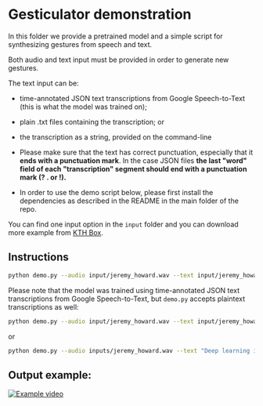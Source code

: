 # Gesticulator demonstration

In this folder we provide a pretrained model and a simple script for synthesizing gestures from speech and text.

Both audio and text input must be provided in order to generate new gestures.

The text input can be:
  - time-annotated JSON text transcriptions from Google Speech-to-Text (this is what the model was trained on);
  - plain .txt files containing the transcription; or
  - the transcription as a string, provided on the command-line
  - Please make sure that the text has correct punctuation, especially that it **ends with a punctuation mark**. In the case JSON files **the last "word" field of each "transcription" segment should end with a punctuation mark (? . or !).**

- In order to use the demo script below, please first install the dependencies as described in the README in the main folder of the repo.


You can find one input option in the `input` folder and you can download more example from [KTH Box](https://kth.box.com/s/hjjawinrozhg0jna2izh3kuyi95et7cg).

## Instructions

```bash
python demo.py --audio input/jeremy_howard.wav --text input/jeremy_howard.json
```

Please note that the model was trained using time-annotated JSON text transcriptions from Google Speech-to-Text, but `demo.py` accepts plaintext transcriptions as well:

```bash
python demo.py --audio input/jeremy_howard.wav --text input/jeremy_howard.txt
```

or

```bash
python demo.py --audio inputs/jeremy_howard.wav --text "Deep learning is an algorithm inspired by how the human brain works, and as a result it's an algorithm which has no theoretical limitations on what it can do. The more data you give it and the more computation time you give it, the better it gets. The New York Times also showed in this article another extraordinary result of deep learning which I'm going to show you now. It shows that computers can listen and understand."
```

## Output example:
[![Example video](https://i.imgur.com/OPY3zHO.png)](https://vimeo.com/449190061)
